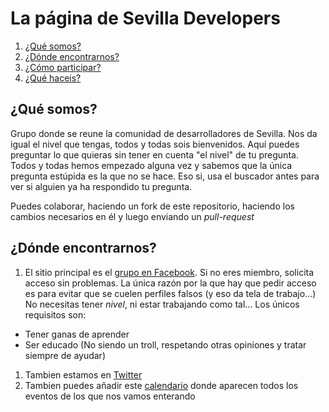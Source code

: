 # La página de Sevilla Developers

1. <a href="#who">¿Qué somos?</a>
1. <a href="#where">¿Dónde encontrarnos?</a>
1. <a href="#how">¿Cómo participar?</a>
1. <a href="#what">¿Qué haceis?</a>

<a name="#who" />

## ¿Qué somos?

Grupo donde se reune la comunidad de desarrolladores de Sevilla.
Nos da igual el nivel que tengas, todos y todas sois bienvenidos.
Aquí puedes preguntar lo que quieras sin tener en cuenta "el nivel" de tu pregunta. 
Todos y todas hemos empezado alguna vez y sabemos que la única pregunta estúpida es la que no se hace. Eso si, usa el buscador antes para ver si alguien ya ha respondido tu pregunta.

Puedes colaborar, haciendo un fork de este repositorio, haciendo los cambios necesarios en él y luego enviando un *pull-request*

<a name="#where" />

## ¿Dónde encontrarnos?
1. El sitio principal es el [grupo en Facebook](https://www.facebook.com/groups/sevilladevelopers/). Si no eres miembro, solicita acceso sin problemas.
La única razón por la que hay que pedir acceso es para evitar que se cuelen perfiles falsos (y eso da tela de trabajo...) No necesitas tener *nivel*, ni 
estar trabajando como tal... Los únicos requisitos son:
  * Tener ganas de aprender
  * Ser educado (No siendo un troll, respetando otras opiniones y tratar siempre de ayudar)
1. Tambien estamos en [Twitter](https://twitter.com/SevillaDevelope)
1. Tambien puedes añadir este [calendario](https://calendar.google.com/calendar/ical/ct56tngo8t0daam8nhfvoapk1c%40group.calendar.google.com/public/basic.ics) donde aparecen todos los eventos de los que nos vamos enterando



